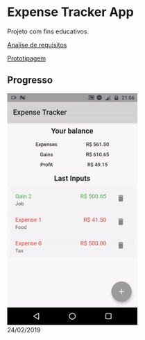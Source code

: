 # Expense Tracker App

Projeto com fins educativos.

[Analise de requisitos](https://github.com/lucianovianna/expense-tracker-app/blob/master/ANALISE.md)
 
[Prototipagem](https://marvelapp.com/4bad91b)

## Progresso

<img src="https://github.com/lucianovianna/expense-tracker-app/blob/master/assets/progress.gif" width="300px" />
<figcaption>24/02/2019</figcaption>

